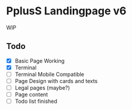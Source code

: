 # PplusS Landingpage v6
WIP

## Todo
- [x] Basic Page Working
- [x] Terminal
- [ ] Terminal Mobile Compatible
- [ ] Page Design with cards and texts
- [ ] Legal pages (maybe?)
- [ ] Page content
- [ ] Todo list finished